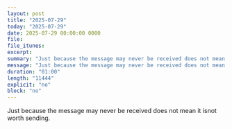 ```yaml
---
layout: post
title: "2025-07-29"
today: "2025-07-29"
date: 2025-07-29 00:00:00 0000
file:
file_itunes:
excerpt:
summary: "Just because the message may never be received does not mean it isnot worth sending."
message: "Just because the message may never be received does not mean it isnot worth sending."
duration: "01:00"
length: "11444"
explicit: "no"
block: "no"
---
```

Just because the message may never be received does not mean it isnot worth sending.


